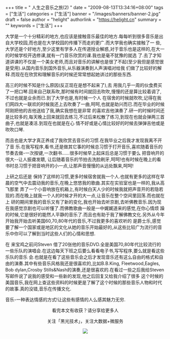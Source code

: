 +++
title = " 人生之音乐之旅(2) "
date = "2009-08-13T13:34:16+08:00"
tags = ["生活"]
categories = ["生活"]
banner = "/images/banners/banner-2.jpg"
draft = false
author = "helight"
authorlink = "https://helight.cn"
summary = ""
keywords = ["生活"]
+++

大学是一个十分精彩的地方,也应该是接触音乐最佳的地方.每每听到很多音乐是出自大学校园,而也是在大学校园的传播下而走的更广.而大学我也确实接触了一 些,大学还是个好地方,至少这里有学多人在传道授业解惑,对于音乐也是这样的,在大一的时候学校开选修课,就有一门音乐欣赏的课.我也是毫不犹豫的就选 了.去了才知道讲课的不仅是一个美女老师,而且对音乐的讲解也是很了不起(至少我但是感觉很是受用).从国内音乐到国外音乐,从乐器演奏到人声演唱对给我 们做了比较好的解释.而现在在欣赏和理解音乐的时候还常常想起她讲过的那些东西.
<!--more-->
高三的时候不知是什么原因(反正现在是想不起来了),去 用我几乎一周的伙食费买了一把口琴.回来自己联系吹,那时候有时间就回去吹吹,慢慢的还是算比较着调了,不过也就是业余而已.到了大学也是,有时候一个人 在宿舍的时候就吹吹,记得在我们网四大一联欢的时候我还上去吹奏了一曲,呵呵,也就是助兴而已.而在毕业的时候阿刚把他的吉他送给了我,确实我想在是非常 的喜欢吉他演奏了.研一的时候时间还是比较多的,每天晚上回来就回去练习,不过后来松散了练习,到现在也就会弹两三首曲子,也就是凑活.到现在也就是在心 情不好或是心情比较好的时候去弹弹吉他或是吹吹口琴.

而且也是大学才真正养成了我欣赏去音乐的习惯.在我毕业之后我才发现我离不开了音 乐.在我写程序,看书,还是做其它事的时候总习惯于打开音乐,喜欢随着音乐的节奏去做-一次按键,一次翻书......很多时候早上起床后总是习惯于要么 把音响开的很大--让人振聋发聩, 让后随着音乐的节拍去洗脸刷牙,呵呵!也有时候在晚上的看书时总习惯于把音响开的小一点,让那声音慢慢的从远处飘来,呵呵!

上研之后还是 保持了这样的习惯,更多时候宿舍就我一个人.也就有更多的这样在早晨的空气中去震动我的音乐,在晚上悠悠我的歌曲.其实在实验室也是一样的,我从高飞那里 弄了一个小音响放在机箱上,有时候白天人少的时候我就把声音开的若隐若现的.而在晚上就我一个人的时候才开的大一点,让音乐在整个空间里回荡.而也就在上 研的期间里我的音乐又有了新的变化,我也开始去听京剧,去听佛教音乐.因为现在我感觉京剧也可以听懂了.而佛教歌曲一般是一中娓娓道来的感觉,在你心情烦 躁的时候,它是很好的能然人平静的音乐了.而且也有助于我了解佛教文化.另外从今年开始我开始去听美国60,70,80年代的音乐,不过我更多的喜欢听的 是爵士乐,感觉要了解一个国家或是地区的文化从她的音乐开始最好的,从这些比较广为流行的音乐中你可以了解到当时这些人们的心情和思想.

在 来宝鸡之前问Steven 借了20张他的音乐DVD.全是美国70,80年代比较流行的一些乐队的演唱会.在这边每天下班之后要么看看电子书,写写程序,要么就是看这些乐队的音乐 会.也就是在看了这些音乐会之后才发现音乐还有这么自由的格式和自由的演奏.其中有些音乐风格我还是很喜欢的,比如B.B.King, Fleetwood,Eagles, Bob dylan,Crosby Stills&amp;Nash的演奏,还是很喜欢的.在看过一些之后我给Steven写邮件说了说我的感受和一些新的发现,他之后回复又给我介绍了很多 这个时候的美国音乐,我在网上查这些资料的时候更是了解了这个时候的那些音乐人物和时代的故事.真的没错,音乐在传播文化.

音乐-一种表达情感的方式!让这些有感情的人么感其魅力无穷.

<center>
看完本文有收获？请分享给更多人<br>

关注「黑光技术」，关注大数据+微服务<br>

![](/images/qrcode_helight_tech.jpg)
</center>
